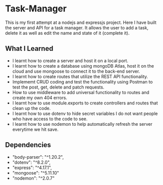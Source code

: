 # Task-Manager

This is my first attempt at a nodejs and expressjs project. Here I have built the server and API for a task manager. It allows the user to add a task, delete it as well as edit the name and state of it (complete it).

## What I Learned

* I learnt how to create a server and host it on a local port.
* I learnt how to create a database using mongoDB Atlas, host it on the cloud and use mongoose to connect it to the back-end server.
* I learnt how to create routes that utilize the REST API functionality.
* Implememt CRUD coding and test the functionality using Postman to test the post, get, delete and patch requests.
* How to use middleware to add universal functionality to routes and create my own 404 errors.
* I learnt how to use module.exports to create controllers and routes that clean up the code.
* I learnt how to use dotenv to hide secret variables I do not want people who have access to the code to see.
* I learnt how to use nodemon to help automatically refresh the server everytime we hit save.

## Dependencies 

* "body-parser": "^1.20.2",
* "dotenv": "^8.2.0",
* "express": "^4.17.1",
* "mongoose": "^5.11.10"
* "nodemon": "^2.0.7"
